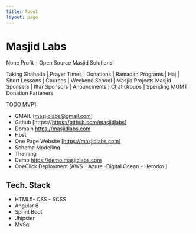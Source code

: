 ```yaml
---
title: About
layout: page
---
```


<h1>Masjid Labs</h1>
<p>None Profit - Open Source Masjid Solutions!</p>

<p>Taking Shahada | Prayer Times | Donations | Ramadan Programs | Haj |
Short Lessons | Cources | Weekend School | Masjid Projects
Masjid Sponsers | Iftar Sponsors | Anouncments | Chat Groups | Spending MGMT  | Donation Parteners</p>

TODO MVP1: 
* GMAIL [masjidlabs@gmail.com]
* Github  [https://https://github.com/masjidlabs]
* Domain https://masjidlabs.com
* Host
* One Page Website [https://masjidlabs.com] 
* Schema Modelling
* Theming
* Demo https://demo.masjidlabs.com
* OneClick Deployment [AWS - Azure -Digital Ocean - Herorko ]

<h2>Tech. Stack</h2>

<ul class="skill-list">
	<li>HTML5- CSS - SCSS</li>
	<li>Angular 8</li>
	<li>Sprint Boot</li>
	<li>Jhipster</li>
	<li>MySql</li>
	
</ul>
